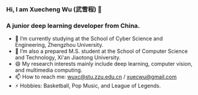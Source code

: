 ### Hi, I am Xuecheng Wu (武雪程) 👋

### A junior deep learning developer from China.

- 🔭 I’m currently studying at the School of Cyber Science and Engineering, Zhengzhou University.
- 🌱 I’m also a prepared M.S. student at the School of Computer Science and Technology, Xi'an Jiaotong University. 
- 😄 My research interests mainly include deep learning, computer vision, and multimedia computing.
- 📫 How to reach me: wuxc@stu.zzu.edu.cn / xuecwu@gmail.com
- ⚡ Hobbies: Basketball, Pop Music, and League of Legends.
